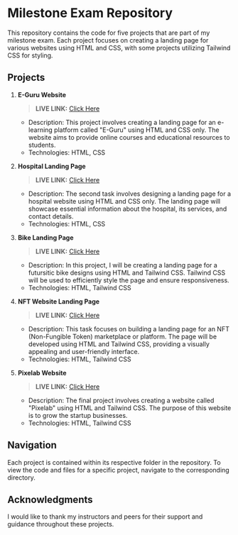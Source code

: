 # Milestone Exam Repository

This repository contains the code for five projects that are part of my milestone exam. Each project focuses on creating a landing page for various websites using HTML and CSS, with some projects utilizing Tailwind CSS for styling.

## Projects

1. **E-Guru Website**

   > __LIVE LINK:__ [Click Here](https://yuvrajshrirame.github.io/pwskills-milestones/01-milestone/01-e-guru/index.html "Open E-Guru Website Project")
   - Description: This project involves creating a landing page for an e-learning platform called "E-Guru" using HTML and CSS only. The website aims to provide online courses and educational resources to students.
   - Technologies: HTML, CSS

2. **Hospital Landing Page**

   > __LIVE LINK:__ [Click Here](https://yuvrajshrirame.github.io/pwskills-milestones/01-milestone/02-hospital-website-landing-page/index.html "Open Hospital Website Project")
   - Description: The second task involves designing a landing page for a hospital website using HTML and CSS only. The landing page will showcase essential information about the hospital, its services, and contact details.
   - Technologies: HTML, CSS

3. **Bike Landing Page**

   > __LIVE LINK:__ [Click Here](https://yuvrajshrirame.github.io/pwskills-milestones/01-milestone/03-futuristic-bike-landing-page/dist/index.html "Open E-Bike Website Project")
   - Description: In this project, I will be creating a landing page for a futursitic bike designs using HTML and Tailwind CSS. Tailwind CSS will be used to efficiently style the page and ensure responsiveness.
   - Technologies: HTML, Tailwind CSS

4. **NFT Website Landing Page**

   > __LIVE LINK:__ [Click Here](https://yuvrajshrirame.github.io/pwskills-milestones/01-milestone/04-nft-website-landing-page/dist/index.html "Open NFT Website Project")
   - Description: This task focuses on building a landing page for an NFT (Non-Fungible Token) marketplace or platform. The page will be developed using HTML and Tailwind CSS, providing a visually appealing and user-friendly interface.
   - Technologies: HTML, Tailwind CSS

5. **Pixelab Website**

   > __LIVE LINK:__ [Click Here](https://yuvrajshrirame.github.io/pwskills-milestones/01-milestone/05-pixelab-landing-page/dist/index.html "Open Pixelab Website Project")
   - Description: The final project involves creating a website called "Pixelab" using HTML and Tailwind CSS. The purpose of this website is to grow the startup businesses.
   - Technologies: HTML, Tailwind CSS

## Navigation

Each project is contained within its respective folder in the repository. To view the code and files for a specific project, navigate to the corresponding directory.

## Acknowledgments

I would like to thank my instructors and peers for their support and guidance throughout these projects.